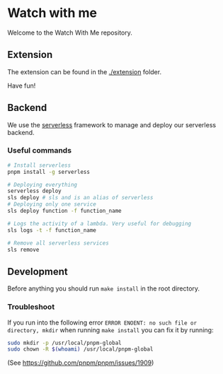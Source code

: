 # Watch with me

Welcome to the Watch With Me repository.

## Extension

The extension can be found in the [./extension](./extension) folder.

Have fun!

## Backend

We use the [serverless](https://github.com/serverless/serverless) framework to manage and deploy our serverless backend.

### Useful commands

```bash
# Install serverless
pnpm install -g serverless

# Deploying everything
serverless deploy
sls deploy # sls and is an alias of serverless
# Deploying only one service
sls deploy function -f function_name

# Logs the activity of a lambda. Very useful for debugging
sls logs -t -f function_name

# Remove all serverless services
sls remove
```

## Development

Before anything you should run `make install` in the root directory.

### Troubleshoot

If you run into the following error `ERROR ENOENT: no such file or directory, mkdir` when running `make install` you can fix it by running:

```bash
sudo mkdir -p /usr/local/pnpm-global
sudo chown -R $(whoami) /usr/local/pnpm-global
```

(See https://github.com/pnpm/pnpm/issues/1909)
